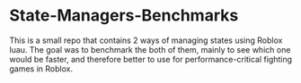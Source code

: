 # State-Managers-Benchmarks

This is a small repo that contains 2 ways of managing states using Roblox luau. The goal was to benchmark the both of them, mainly to see which one would be faster, and therefore better to use for performance-critical fighting games in Roblox.
